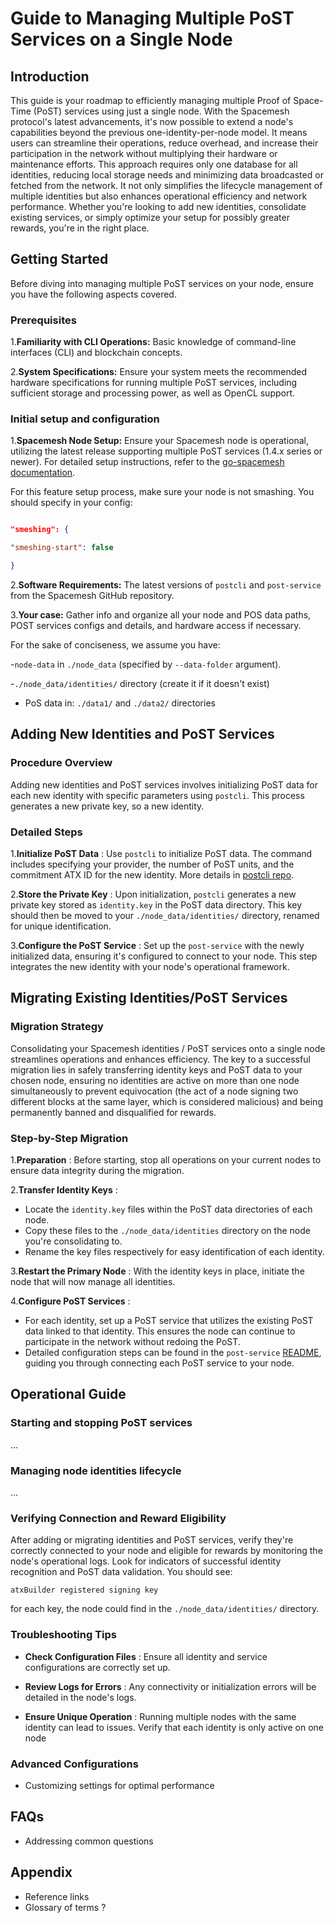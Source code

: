 # Guide to Managing Multiple PoST Services on a Single Node

## Introduction

This guide is your roadmap to efficiently managing multiple Proof of Space-Time (PoST) services using just a single node. With the Spacemesh protocol's latest advancements, it's now possible to extend a node's capabilities beyond the previous one-identity-per-node model. It means users can streamline their operations, reduce overhead, and increase their participation in the network without multiplying their hardware or maintenance efforts. This approach requires only one database for all identities, reducing local storage needs and minimizing data broadcasted or fetched from the network. It not only simplifies the lifecycle management of multiple identities but also enhances operational efficiency and network performance. Whether you're looking to add new identities, consolidate existing services, or simply optimize your setup for possibly greater rewards, you're in the right place.

## **Getting Started**

Before diving into managing multiple PoST services on your node, ensure you have the following aspects covered.

### Prerequisites

1.**Familiarity with CLI Operations:** Basic knowledge of command-line interfaces (CLI) and blockchain concepts.

2.**System Specifications:** Ensure your system meets the recommended hardware specifications for running multiple PoST services, including sufficient storage and processing power, as well as OpenCL support.

### Initial setup and configuration

1.**Spacemesh Node Setup:** Ensure your Spacemesh node is operational, utilizing the latest release supporting multiple PoST services (1.4.x series or newer). For detailed setup instructions, refer to the [go-spacemesh documentation](https://github.com/spacemeshos/go-spacemesh/blob/develop/README.md).

   For this feature setup process, make sure your node is not smashing. You should specify in your config:

```json

"smeshing": {

"smeshing-start": false

}

```

2.**Software Requirements:** The latest versions of `postcli` and `post-service` from the Spacemesh GitHub repository.

3.**Your case:** Gather info and organize all your node and POS data paths, POST services configs and details, and hardware access if necessary.

   For the sake of conciseness, we assume you have:

-`node-data` in `./node_data` (specified by `--data-folder` argument).

-`./node_data/identities/` directory (create it if it doesn't exist)

- PoS data in: `./data1/` and `./data2/` directories

## Adding New Identities and PoST Services

### **Procedure Overview**

Adding new identities and PoST services involves initializing PoST data for each new identity with specific parameters using `postcli`. This process generates a new private key, so a new identity.

### **Detailed Steps**

1.**Initialize PoST Data** : Use `postcli` to initialize PoST data. The command includes specifying your provider, the number of PoST units, and the commitment ATX ID for the new identity. More details in [postcli repo](https://github.com/spacemeshos/post/blob/develop/cmd/postcli/README.md).

2.**Store the Private Key** : Upon initialization, `postcli` generates a new private key stored as `identity.key` in the PoST data directory. This key should then be moved to your `./node_data/identities/` directory, renamed for unique identification.

3.**Configure the PoST Service** : Set up the `post-service` with the newly initialized data, ensuring it's configured to connect to your node. This step integrates the new identity with your node's operational framework.

## Migrating Existing Identities/PoST Services

### **Migration Strategy**

Consolidating your Spacemesh identities / PoST services onto a single node streamlines operations and enhances efficiency. The key to a successful migration lies in safely transferring identity keys and PoST data to your chosen node, ensuring no identities are active on more than one node simultaneously to prevent equivocation (the act of a node signing two different blocks at the same layer, which is considered malicious) and being permanently banned and disqualified for rewards.

### **Step-by-Step Migration**

1.**Preparation** : Before starting, stop all operations on your current nodes to ensure data integrity during the migration.

2.**Transfer Identity Keys** :

- Locate the `identity.key` files within the PoST data directories of each node.
- Copy these files to the `./node_data/identities` directory on the node you're consolidating to.
- Rename the key files respectively for easy identification of each identity.

3.**Restart the Primary Node** : With the identity keys in place, initiate the node that will now manage all identities.

4.**Configure PoST Services** :

- For each identity, set up a PoST service that utilizes the existing PoST data linked to that identity. This ensures the node can continue to participate in the network without redoing the PoST.
- Detailed configuration steps can be found in the `post-service` [README](https://github.com/spacemeshos/post-rs/blob/main/service/README.md), guiding you through connecting each PoST service to your node.

## **Operational Guide**

### Starting and stopping PoST services

...

### Managing node identities lifecycle

...

### Verifying Connection and Reward Eligibility

After adding or migrating identities and PoST services, verify they're correctly connected to your node and eligible for rewards by monitoring the node's operational logs. Look for indicators of successful identity recognition and PoST data validation. You should see:

`atxBuilder registered signing key `

for each key, the node could find in the `./node_data/identities/` directory.

### **Troubleshooting Tips**

- **Check Configuration Files** : Ensure all identity and service configurations are correctly set up.

- **Review Logs for Errors** : Any connectivity or initialization errors will be detailed in the node's logs.

- **Ensure Unique Operation** : Running multiple nodes with the same identity can lead to issues. Verify that each identity is only active on one node

### **Advanced Configurations**

- Customizing settings for optimal performance

## **FAQs**

- Addressing common questions

## **Appendix**

- Reference links
- Glossary of terms ?
